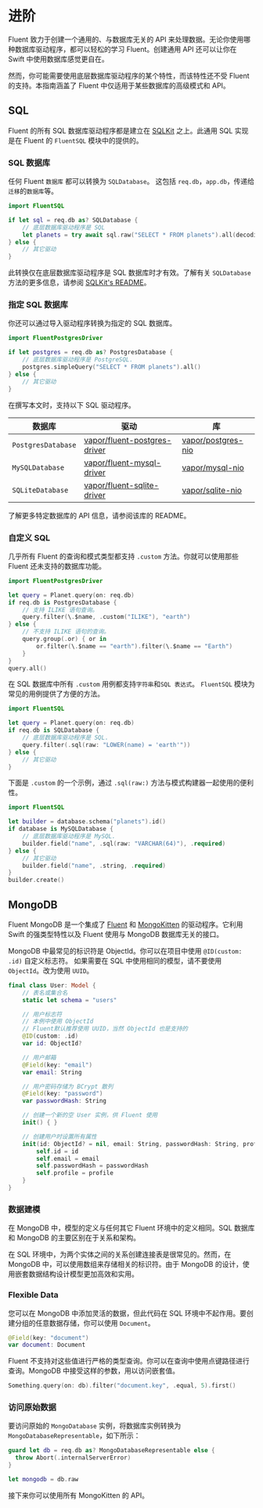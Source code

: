 # 进阶

Fluent 致力于创建一个通用的、与数据库无关的 API 来处理数据。无论你使用哪种数据库驱动程序，都可以轻松的学习 Fluent。创建通用 API 还可以让你在 Swift 中使用数据库感觉更自在。

然而，你可能需要使用底层数据库驱动程序的某个特性，而该特性还不受 Fluent 的支持。本指南涵盖了 Fluent 中仅适用于某些数据库的高级模式和 API。

## SQL

Fluent 的所有 SQL 数据库驱动程序都是建立在 [SQLKit](https://github.com/vapor/sql-kit) 之上。此通用 SQL 实现是在 Fluent 的 `FluentSQL` 模块中的提供的。

### SQL 数据库

任何 Fluent `数据库` 都可以转换为 `SQLDatabase`。 这包括 `req.db`，`app.db`，传递给`迁移`的`数据库`等。

```swift
import FluentSQL

if let sql = req.db as? SQLDatabase {
    // 底层数据库驱动程序是 SQL
    let planets = try await sql.raw("SELECT * FROM planets").all(decoding: Planet.self)
} else {
    // 其它驱动
}
```

此转换仅在底层数据库驱动程序是 SQL 数据库时才有效。了解有关 `SQLDatabase` 方法的更多信息，请参阅 [SQLKit's README](https://github.com/vapor/sql-kit)。

### 指定 SQL 数据库

你还可以通过导入驱动程序转换为指定的 SQL 数据库。

```swift
import FluentPostgresDriver

if let postgres = req.db as? PostgresDatabase {
    // 底层数据库驱动程序是 PostgreSQL.
    postgres.simpleQuery("SELECT * FROM planets").all()
} else {
    // 其它驱动
}
```

在撰写本文时，支持以下 SQL 驱动程序。

|数据库|驱动|库|
|-|-|-|
|`PostgresDatabase`|[vapor/fluent-postgres-driver](https://github.com/vapor/fluent-postgres-driver)|[vapor/postgres-nio](https://github.com/vapor/postgres-nio)|
|`MySQLDatabase`|[vapor/fluent-mysql-driver](https://github.com/vapor/fluent-mysql-driver)|[vapor/mysql-nio](https://github.com/vapor/mysql-nio)|
|`SQLiteDatabase`|[vapor/fluent-sqlite-driver](https://github.com/vapor/fluent-sqlite-driver)|[vapor/sqlite-nio](https://github.com/vapor/sqlite-nio)|

了解更多特定数据库的 API 信息，请参阅该库的 README。 

### 自定义 SQL 

几乎所有 Fluent 的查询和模式类型都支持 `.custom` 方法。你就可以使用那些 Fluent 还未支持的数据库功能。

```swift
import FluentPostgresDriver

let query = Planet.query(on: req.db)
if req.db is PostgresDatabase {
    // 支持 ILIKE 语句查询。
    query.filter(\.$name, .custom("ILIKE"), "earth")
} else {
    // 不支持 ILIKE 语句的查询。
    query.group(.or) { or in
        or.filter(\.$name == "earth").filter(\.$name == "Earth")
    }
}
query.all()
```

在 SQL 数据库中所有 `.custom` 用例都支持`字符串`和`SQL 表达式`。 `FluentSQL` 模块为常见的用例提供了方便的方法。

```swift
import FluentSQL

let query = Planet.query(on: req.db)
if req.db is SQLDatabase {
    // 底层数据库驱动程序是 SQL.
    query.filter(.sql(raw: "LOWER(name) = 'earth'"))
} else {
    // 其它驱动
}
```

下面是 `.custom` 的一个示例，通过 `.sql(raw:)` 方法与模式构建器一起使用的便利性。

```swift
import FluentSQL

let builder = database.schema("planets").id()
if database is MySQLDatabase {
    // 底层数据库驱动程序是 MySQL.
    builder.field("name", .sql(raw: "VARCHAR(64)"), .required)
} else {
    // 其它驱动
    builder.field("name", .string, .required)
}
builder.create()
```

## MongoDB

Fluent MongoDB 是一个集成了 [Fluent](../fluent/overview.zh.md) 和 [MongoKitten](https://github.com/OpenKitten/MongoKitten/) 的驱动程序。它利用 Swift 的强类型特性以及 Fluent 使用与 MongoDB 数据库无关的接口。

MongoDB 中最常见的标识符是 ObjectId。你可以在项目中使用 `@ID(custom: .id)` 自定义标志符。
如果需要在 SQL 中使用相同的模型，请不要使用 `ObjectId`。改为使用 `UUID`。

```swift
final class User: Model {
    // 表名或集合名
    static let schema = "users"

    // 用户标志符
    // 本例中使用 ObjectId
    // Fluent默认推荐使用 UUID，当然 ObjectId 也是支持的
    @ID(custom: .id)
    var id: ObjectId?

    // 用户邮箱
    @Field(key: "email")
    var email: String

    // 用户密码存储为 BCrypt 散列
    @Field(key: "password")
    var passwordHash: String

    // 创建一个新的空 User 实例，供 Fluent 使用
    init() { }

    // 创建用户时设置所有属性
    init(id: ObjectId? = nil, email: String, passwordHash: String, profile: Profile) {
        self.id = id
        self.email = email
        self.passwordHash = passwordHash
        self.profile = profile
    }
}
```

### 数据建模

在 MongoDB 中，模型的定义与任何其它 Fluent 环境中的定义相同。SQL 数据库和 MongoDB 的主要区别在于关系和架构。

在 SQL 环境中，为两个实体之间的关系创建连接表是很常见的。然而，在 MongoDB 中，可以使用数组来存储相关的标识符。由于 MongoDB 的设计，使用嵌套数据结构设计模型更加高效和实用。

### Flexible Data

您可以在 MongoDB 中添加灵活的数据，但此代码在 SQL 环境中不起作用。要创建分组的任意数据存储，你可以使用 `Document`。

```swift
@Field(key: "document")
var document: Document
```

Fluent 不支持对这些值进行严格的类型查询。你可以在查询中使用点键路径进行查询。MongoDB 中接受这样的参数，用以访问嵌套值。

```swift
Something.query(on: db).filter("document.key", .equal, 5).first()
```

### 访问原始数据

要访问原始的 `MongoDatabase` 实例，将数据库实例转换为 `MongoDatabaseRepresentable`，如下所示：

```swift
guard let db = req.db as? MongoDatabaseRepresentable else {
  throw Abort(.internalServerError)
}

let mongodb = db.raw
```

接下来你可以使用所有 MongoKitten 的 API。
